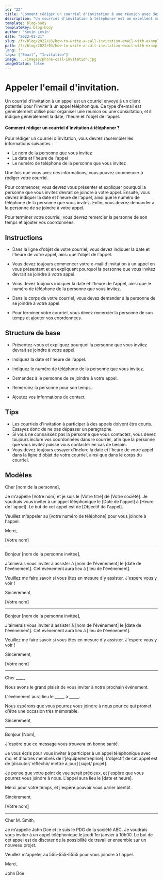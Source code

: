 ```yaml
---
id: "22"
title: "Comment rédiger un courriel d'invitation à une réunion avec des exemples"
description: "Un courriel d'invitation à téléphoner est un excellent moyen d'organiser une réunion ou une consultation avec un client potentiel."
template: blog-body
templateKey: blog-body
author: 'Kevin Levin'
date: "2022-03-21"
slug: /fr/blog/2022/03/how-to-write-a-call-invitation-email-with-examples
path: /fr/blog/2022/03/how-to-write-a-call-invitation-email-with-examples
lang: fr
tags: ["Email", "Invitation"]
image: ../images/phone-call-invitation.jpg
imageStatus: false
---
```

# Appeler l'email d'invitation.


Un courriel d'invitation à un appel est un courriel envoyé à un client potentiel pour l'inviter à un appel téléphonique. Ce type d'e-mail est généralement utilisé pour organiser une réunion ou une consultation, et il indique généralement la date, l'heure et l'objet de l'appel.

#### Comment rédiger un courriel d'invitation à téléphoner ?

Pour rédiger un courriel d'invitation, vous devrez rassembler les informations suivantes :

- Le nom de la personne que vous invitez
- La date et l'heure de l'appel
- Le numéro de téléphone de la personne que vous invitez

Une fois que vous avez ces informations, vous pouvez commencer à rédiger votre courriel.

Pour commencer, vous devrez vous présenter et expliquer pourquoi la personne que vous invitez devrait se joindre à votre appel. Ensuite, vous devrez indiquer la date et l'heure de l'appel, ainsi que le numéro de téléphone de la personne que vous invitez. Enfin, vous devrez demander à la personne de se joindre à votre appel.

Pour terminer votre courriel, vous devrez remercier la personne de son temps et ajouter vos coordonnées.

## Instructions

- Dans la ligne d'objet de votre courriel, vous devez indiquer la date et l'heure de votre appel, ainsi que l'objet de l'appel.

- Vous devez toujours commencer votre e-mail d'invitation à un appel en vous présentant et en expliquant pourquoi la personne que vous invitez devrait se joindre à votre appel.

- Vous devez toujours indiquer la date et l'heure de l'appel, ainsi que le numéro de téléphone de la personne que vous invitez.

- Dans le corps de votre courriel, vous devez demander à la personne de se joindre à votre appel.

- Pour terminer votre courriel, vous devez remercier la personne de son temps et ajouter vos coordonnées.


## Structure de base

- Présentez-vous et expliquez pourquoi la personne que vous invitez devrait se joindre à votre appel.

- Indiquez la date et l'heure de l'appel.

- Indiquez le numéro de téléphone de la personne que vous invitez.

- Demandez à la personne de se joindre à votre appel.

- Remerciez la personne pour son temps.

- Ajoutez vos informations de contact.


## Tips

- Les courriels d'invitation à participer à des appels doivent être courts. Essayez donc de ne pas dépasser un paragraphe.
- Si vous ne connaissez pas la personne que vous contactez, vous devez toujours inclure vos coordonnées dans le courriel, afin que la personne que vous invitez puisse vous contacter en cas de besoin.
- Vous devez toujours essayer d'inclure la date et l'heure de votre appel dans la ligne d'objet de votre courriel, ainsi que dans le corps du courriel.

## Modèles

Cher [nom de la personne],

Je m'appelle [Votre nom] et je suis le [Votre titre] de [Votre société]. Je voudrais vous inviter à un appel téléphonique le [Date de l'appel] à [Heure de l'appel]. Le but de cet appel est de [Objectif de l'appel].

Veuillez m'appeler au [votre numéro de téléphone] pour vous joindre à l'appel.

Merci,

[Votre nom]

---

Bonjour [nom de la personne invitée],

J'aimerais vous inviter à assister à [nom de l'événement] le [date de l'événement]. Cet événement aura lieu à [lieu de l'événement].

Veuillez me faire savoir si vous êtes en mesure d'y assister. J'espère vous y voir !

Sincèrement,

[Votre nom]

---

Bonjour [nom de la personne invitée],

J'aimerais vous inviter à assister à [nom de l'événement] le [date de l'événement]. Cet événement aura lieu à [lieu de l'événement].

Veuillez me faire savoir si vous êtes en mesure d'y assister. J'espère vous y voir !

Sincèrement,

[Votre nom]

---

Cher ____,

Nous avons le grand plaisir de vous inviter à notre prochain événement.

L'événement aura lieu le _____ à _____.

Nous espérons que vous pourrez vous joindre à nous pour ce qui promet d'être une occasion très mémorable.

Sincèrement,

---

Bonjour [Nom],

J'espère que ce message vous trouvera en bonne santé.

Je vous écris pour vous inviter à participer à un appel téléphonique avec moi et d'autres membres de l'[équipe/entreprise]. L'objectif de cet appel est de [discuter/ réfléchir/ mettre à jour] [sujet/ projet].

Je pense que votre point de vue serait précieux, et j'espère que vous pourrez vous joindre à nous. L'appel aura lieu le [date et heure].

Merci pour votre temps, et j'espère pouvoir vous parler bientôt.

Sincèrement,

[Votre nom]

---

Cher M. Smith,

Je m'appelle John Doe et je suis le PDG de la société ABC. Je voudrais vous inviter à un appel téléphonique le jeudi 1er janvier à 10h00. Le but de cet appel est de discuter de la possibilité de travailler ensemble sur un nouveau projet.

Veuillez m'appeler au 555-555-5555 pour vous joindre à l'appel.

Merci,

John Doe

